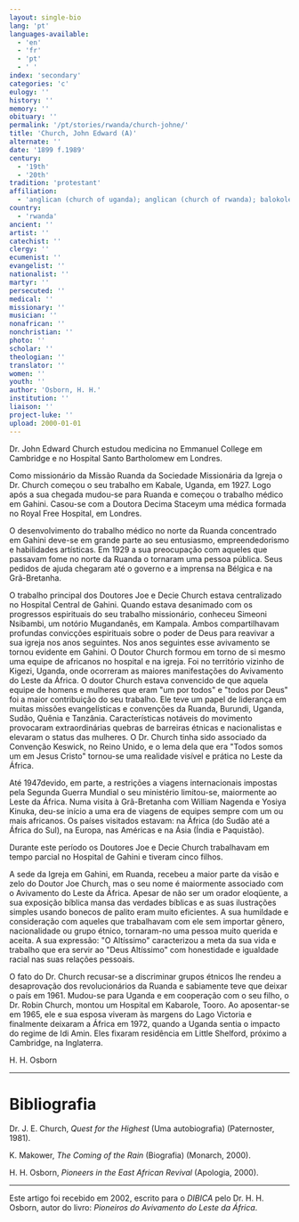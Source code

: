 ```yaml
---
layout: single-bio
lang: 'pt'
languages-available:
  - 'en'
  - 'fr'
  - 'pt'
  - ' '
index: 'secondary'
categories: 'c'
eulogy: ''
history: ''
memory: ''
obituary: ''
permalink: '/pt/stories/rwanda/church-johne/'
title: 'Church, John Edward (A)'
alternate: ''
date: '1899 f.1989'
century:
  - '19th'
  - '20th'
tradition: 'protestant'
affiliation:
  - 'anglican (church of uganda); anglican (church of rwanda); balokole movement'
country:
  - 'rwanda'
ancient: ''
artist: ''
catechist: ''
clergy: ''
ecumenist: ''
evangelist: ''
nationalist: ''
martyr: ''
persecuted: ''
medical: ''
missionary: ''
musician: ''
nonafrican: ''
nonchristian: ''
photo: ''
scholar: ''
theologian: ''
translator: ''
women: ''
youth: ''
author: 'Osborn, H. H.'
institution: ''
liaison: ''
project-luke: ''
upload: 2000-01-01
---
```



Dr. John Edward Church estudou medicina no Emmanuel College em Cambridge e no Hospital Santo Bartholomew em Londres.

Como missionário da Missão Ruanda da Sociedade Missionária da Igreja o Dr. Church começou o seu trabalho em Kabale, Uganda, em 1927. Logo após a sua chegada mudou-se para Ruanda e começou o trabalho médico em Gahini. Casou-se com a Doutora Decima Staceym uma médica formada no Royal Free Hospital, em Londres.

O desenvolvimento do trabalho médico no norte da Ruanda concentrado em Gahini deve-se em grande parte ao seu entusiasmo, empreendedorismo e habilidades artísticas. Em 1929 a sua preocupação com aqueles que passavam fome no norte da Ruanda o tornaram uma pessoa pública. Seus pedidos de ajuda chegaram até o governo e a imprensa na Bélgica e na Grã-Bretanha.

O trabalho principal dos Doutores Joe e Decie Church estava centralizado no Hospital Central de Gahini. Quando estava desanimado com os progressos espirituais do seu trabalho missionário, conheceu Simeoni Nsibambi, um notório Mugandanês, em Kampala. Ambos compartilhavam profundas convicções espirituais sobre o poder de Deus para reavivar a sua igreja nos anos seguintes. Nos anos seguintes esse avivamento se tornou evidente em Gahini. O Doutor Church formou em torno de si mesmo uma equipe de africanos no hospital e na igreja. Foi no território vizinho de Kigezi, Uganda, onde ocorreram as maiores manifestações do Avivamento do Leste da África. O doutor Church estava convencido de que aquela equipe de homens e mulheres que eram "um por todos" e "todos por Deus" foi a maior contribuição do seu trabalho. Ele teve um papel de liderança em muitas missões evangelísticas e convenções da Ruanda, Burundi, Uganda, Sudão, Quênia e Tanzânia.  Características notáveis do movimento provocaram extraordinárias quebras de barreiras étnicas e nacionalistas e elevaram o status das mulheres.  O Dr. Church tinha sido associado da Convenção Keswick, no Reino Unido, e o lema dela que era "Todos somos um em Jesus Cristo" tornou-se uma realidade visível e prática no Leste da África.

Até 1947devido, em parte, a restrições a viagens internacionais impostas pela Segunda Guerra Mundial o seu ministério limitou-se, maiormente ao Leste da África. Numa visita à Grã-Bretanha com William Nagenda e Yosiya Kinuka, deu-se início a uma era de viagens de equipes sempre com um ou mais africanos. Os países visitados estavam: na África (do Sudão até a África do Sul), na Europa, nas Américas e na Ásia (Índia e Paquistão).

Durante este período os Doutores Joe e Decie Church trabalhavam em tempo parcial no Hospital de Gahini e tiveram cinco filhos.

A sede da Igreja em Gahini, em Ruanda, recebeu a maior parte da visão e zelo do Doutor Joe Church, mas o seu nome é maiormente associado com o Avivamento do Leste da África. Apesar de não ser um orador eloqüente, a sua exposição bíblica mansa das verdades bíblicas e as suas ilustrações simples usando bonecos de palito eram muito eficientes. A sua humildade e consideração com aqueles que trabalhavam com ele sem importar gênero, nacionalidade ou grupo étnico, tornaram-no uma pessoa muito querida e aceita. A sua expressão: "O Altíssimo" caracterizou a meta da sua vida e trabalho que era servir ao "Deus Altíssimo" com honestidade e igualdade racial nas suas relações pessoais.

O fato do Dr. Church recusar-se a discriminar grupos étnicos lhe rendeu a desaprovação dos revolucionários da Ruanda e sabiamente teve que deixar o país em 1961. Mudou-se para Uganda e em cooperação com o seu filho, o Dr. Robin Church, montou um Hospital em Kabarole, Tooro. Ao aposentar-se em 1965, ele e sua esposa viveram às margens do Lago Victoria e finalmente deixaram a África em 1972, quando a Uganda sentia o impacto do regime de Idi Amin. Eles fixaram residência em Little Shelford, próximo a Cambridge, na Inglaterra.

H. H. Osborn

---

# Bibliografia

Dr. J. E. Church, *Quest for the Highest* (Uma autobiografia) (Paternoster, 1981).

K. Makower, *The Coming of the Rain* (Biografia) (Monarch, 2000).

H. H. Osborn, *Pioneers in the East African Revival* (Apologia, 2000).

---

Este artigo foi recebido em 2002, escrito para o *DIBICA* pelo Dr. H. H. Osborn, autor do livro: *Pioneiros do Avivamento do Leste da África*.